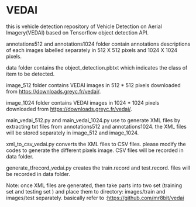# VEDAI

this is vehicle detection repository of Vehicle Detection on Aerial Imagery(VEDAI) based on Tensorflow object detection API.

annotations512 and annotations1024 folder contain annotations descriptions of each images labelled separately in 512 X 512 pixels and 1024 X 1024 pixels.

data folder contains the object_detection.pbtxt which indicates the class of item to be detected.

image_512 folder contains VEDAI images in 512 * 512 pixels downloaded from https://downloads.greyc.fr/vedai/.

image_1024 folder contains VEDAI images in 1024 * 1024 pixels downloaded from https://downloads.greyc.fr/vedai/.

main_vedai_512.py and main_vedai_1024.py use to generate XML files by extracting txt files from annotations512 and annotations1024. the XML files will be stored separately in image_512 and image_1024.

xml_to_csv_vedai.py converts the XML files to CSV files. please modify the codes to generate the different pixels image. CSV files will be recorded in data folder.

generate_tfrecord_vedai.py creates the train.record and test.record. files will be recorded in data folder.

Note: once XML files are generated, then take parts into two set (training set and testing set ) and place them to directory: images/train and images/test separately.
basically refer to :https://github.com/mr8bit/vedai
